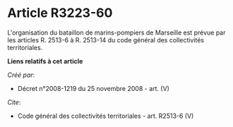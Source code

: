 # Article R3223-60

L'organisation du bataillon de marins-pompiers de Marseille est prévue par les articles R. 2513-6 à R. 2513-14 du code
général des collectivités territoriales.

**Liens relatifs à cet article**

_Créé par_:

  - Décret n°2008-1219 du 25 novembre 2008 - art. (V)

_Cite_:

  - Code général des collectivités territoriales - art. R2513-6 (V)
